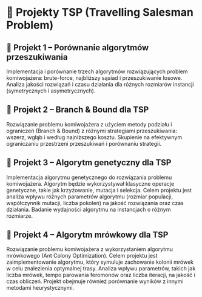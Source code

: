 # 🧠 Projekty TSP (Travelling Salesman Problem)

## 📌 Projekt 1 – Porównanie algorytmów przeszukiwania

Implementacja i porównanie trzech algorytmów rozwiązujących problem komiwojażera: brute-force, najbliższy sąsiad i przeszukiwanie losowe. Analiza jakości rozwiązań i czasu działania dla różnych rozmiarów instancji (symetrycznych i asymetrycznych).

## 📌 Projekt 2 – Branch & Bound dla TSP

Rozwiązanie problemu komiwojażera z użyciem metody podziału i ograniczeń (Branch & Bound) z różnymi strategiami przeszukiwania: wszerz, wgłąb i według najniższego kosztu. Skupienie na efektywnym ograniczaniu przestrzeni przeszukiwań i porównaniu strategii.

## 📌 Projekt 3 – Algorytm genetyczny dla TSP

Implementacja algorytmu genetycznego do rozwiązania problemu komiwojażera. Algorytm będzie wykorzystywał klasyczne operacje genetyczne, takie jak krzyżowanie, mutacja i selekcja. Celem projektu jest analiza wpływu różnych parametrów algorytmu (rozmiar populacji, współczynnik mutacji, liczba pokoleń) na jakość rozwiązania oraz czas działania. Badanie wydajności algorytmu na instancjach o różnym rozmiarze.

## 📌 Projekt 4 – Algorytm mrówkowy dla TSP

Rozwiązanie problemu komiwojażera z wykorzystaniem algorytmu mrówkowego (Ant Colony Optimization). Celem projektu jest zaimplementowanie algorytmu, który symuluje zachowanie kolonii mrówek w celu znalezienia optymalnej trasy. Analiza wpływu parametrów, takich jak liczba mrówek, tempo parowania feromonów oraz liczba iteracji, na jakość i czas obliczeń. Projekt obejmuje również porównanie wyników z innymi metodami heurystycznymi.
